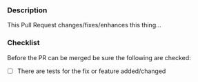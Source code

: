
<!--
The title of the pull request should follow the structure of https://www.conventionalcommits.org/:

A few examples:

feat: Added support for X and Y
fix: Fixes a problem with Z
-->

### Description

This Pull Request changes/fixes/enhances this thing...

### Checklist

Before the PR can be merged be sure the following are checked:
* [ ] There are tests for the fix or feature added/changed